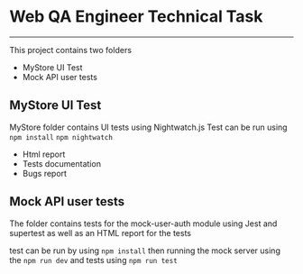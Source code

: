 # Web QA Engineer Technical Task
___
This project contains two folders
+ MyStore UI Test
+ Mock API user tests

## MyStore UI Test
MyStore folder contains UI tests using Nightwatch.js 
Test can be run using 
`npm install`
`npm nightwatch`
+ Html report
+ Tests documentation
+ Bugs report

## Mock API user tests

The folder contains tests for the mock-user-auth module using Jest and supertest as well as an HTML report for the tests

test can be run by using `npm install`
then running the mock server using the `npm run dev` and tests using `npm run test`

